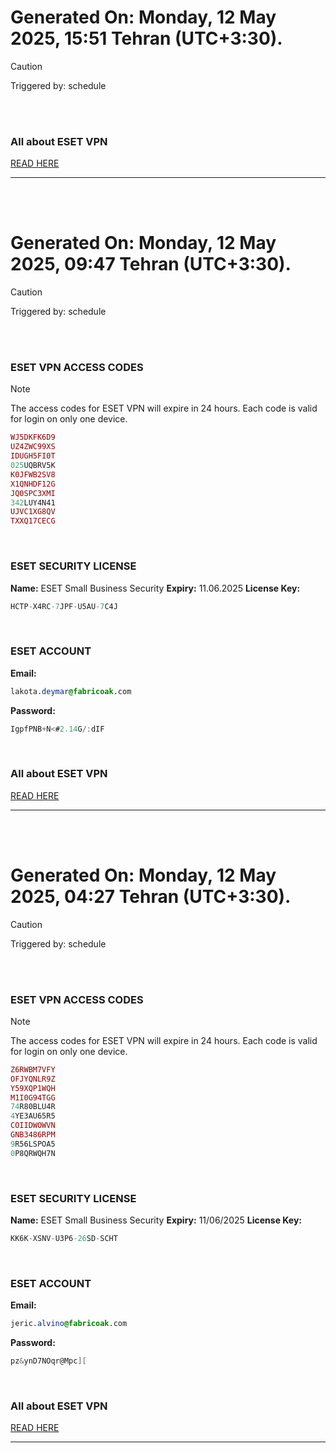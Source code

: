 # Generated On: Monday, 12 May 2025, 15:51 Tehran (UTC+3:30).

> [!CAUTION]
> Triggered by: schedule

<br><br>

### All about ESET VPN

[READ HERE](https://t.me/F_NiREvil/2113)

---

<br><br>

# Generated On: Monday, 12 May 2025, 09:47 Tehran (UTC+3:30).

> [!CAUTION]
> Triggered by: schedule

<br><br>

### ESET VPN ACCESS CODES

> [!NOTE]
> The access codes for ESET VPN will expire in 24 hours.
> Each code is valid for login on only one device.

```ruby
WJ5DKFK6D9
UZ4ZWC99XS
IDUGH5FI0T
025UQBRV5K
K0JFWB2SV8
X1QNHDF12G
JQ0SPC3XMI
342LUY4N41
UJVC1XG8QV
TXXQ17CECG
```

<br>

### ESET SECURITY LICENSE

**Name:** ESET Small Business Security
**Expiry:** 11.06.2025
**License Key:**

```POV-Ray SDL
HCTP-X4RC-7JPF-U5AU-7C4J
```

<br>

### ESET ACCOUNT

**Email:**

```CSS
lakota.deymar@fabricoak.com
```

**Password:**

```POV-Ray SDL
IgpfPNB+N<#2.14G/:dIF
```

<br>

### All about ESET VPN

[READ HERE](https://t.me/F_NiREvil/2113)

---

<br><br>

# Generated On: Monday, 12 May 2025, 04:27 Tehran (UTC+3:30).

> [!CAUTION]
> Triggered by: schedule

<br><br>

### ESET VPN ACCESS CODES

> [!NOTE]
> The access codes for ESET VPN will expire in 24 hours.
> Each code is valid for login on only one device.

```ruby
Z6RWBM7VFY
OFJYQNLR9Z
Y59XQP1WQH
M1I0G94TGG
74R80BLU4R
4YE3AU65R5
COIIDWOWVN
GNB3486RPM
9R56LSPOA5
0P8QRWQH7N
```

<br>

### ESET SECURITY LICENSE

**Name:** ESET Small Business Security
**Expiry:** 11/06/2025
**License Key:**

```POV-Ray SDL
KK6K-XSNV-U3P6-26SD-SCHT
```

<br>

### ESET ACCOUNT

**Email:**

```CSS
jeric.alvino@fabricoak.com
```

**Password:**

```POV-Ray SDL
pz&ynD7NOqr@Mpc][
```

<br>

### All about ESET VPN

[READ HERE](https://t.me/F_NiREvil/2113)

---

<br><br>

